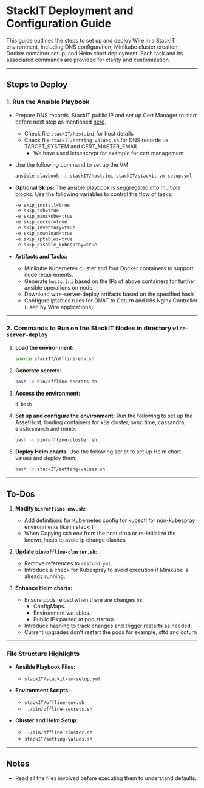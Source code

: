 # StackIT Deployment and Configuration Guide

This guide outlines the steps to set up and deploy Wire in a StackIT environment, including DNS configuration, Minikube cluster creation, Docker container setup, and Helm chart deployment. Each task and its associated commands are provided for clarity and customization.

---

## Steps to Deploy

### 1. Run the Ansible Playbook
- Prepare DNS records, StackIT public IP and set up Cert Manager to start before next step as mentioned [here](https://docs.wire.com/how-to/install/helm.html#how-to-set-up-dns-records). 
   - Check file `stackIT/host.ini` for host details
   - Check file `stackIT/setting-values.sh` for DNS records i.e. TARGET_SYSTEM and CERT_MASTER_EMAIL
      - We have used letsencrypt for example for cert management
- Use the following command to set up the VM:
  ```bash
  ansible-playbook -i stackIT/host.ini stackIT/stackit-vm-setup.yml --private-key ~/.ssh/stackit_private_key
  ```

- **Optional Skips:**
  The ansible playbook is seggregated into multiple blocks. Use the following variables to control the flow of tasks:
  ```bash
  -e skip_install=true
  -e skip_ssh=true
  -e skip_minikube=true
  -e skip_docker=true
  -e skip_inventory=true
  -e skip_download=true
  -e skip_iptables=true
  -e skip_disable_kubespray=true
  ```

- **Artifacts and Tasks:**
  - Minikube Kubernetes cluster and four Docker containers to support node requirements.
  - Generate `hosts.ini` based on the IPs of above containers for further ansible operations on node
  - Download wire-server-deploy artifacts based on the specified hash 
  - Configure iptables rules for DNAT to Coturn and k8s Nginx Controller (used by Wire applications).

---

### 2. Commands to Run on the StackIT Nodes in directory `wire-server-deploy`

1. **Load the environment:**
   ```bash
   source stackIT/offline-env.sh
   ```

2. **Generate secrets:**
   ```bash
   bash -x bin/offline-secrets.sh
   ```

3. **Access the environment:**
   ```bash
   d bash
   ```

4. **Set up and configure the environment:**
   Run the following to set up the AssetHost, loading containers for k8s cluster, sync time, cassandra, elasticsearch and minio:
   ```bash
   bash -x bin/offline-cluster.sh
   ```

5. **Deploy Helm charts:**
   Use the following script to set up Helm chart values and deploy them:
   ```bash
   bash -x stackIT/setting-values.sh
   ```

---

## To-Dos

1. **Modify `bin/offline-env.sh`:**
   - Add definitions for Kubernetes config for kubectl for non-kubespray environments like in stackIT
   - When Copying ssh env from the host drop or re-initialize the known_hosts to avoid ip change clashes

2. **Update `bin/offline-cluster.sh`:**
   - Remove references to `restund.yml`.
   - Introduce a check for Kubespray to avoid execution if Minikube is already running.

3. **Enhance Helm charts:**
   - Ensure pods reload when there are changes in:
     - ConfigMaps.
     - Environment variables.
     - Public IPs parsed at pod startup.
   - Introduce hashing to track changes and trigger restarts as needed.
   - Current upgrades don't restart the pods for example, sftd and coturn

---

### File Structure Highlights

- **Ansible Playbook Files:**
  - `stackIT/stackit-vm-setup.yml`

- **Environment Scripts:**
  - `stackIT/offline-env.sh`
  - `../bin/offline-secrets.sh`

- **Cluster and Helm Setup:**
  - `../bin/offline-cluster.sh`
  - `stackIT/setting-values.sh`

---

## Notes
-  Read all the files involved before executing them to understand defaults.

